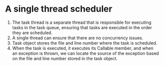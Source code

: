 # A single thread scheduler

1. The task thread is a separate thread that is responsible for executing tasks in the task queue, ensuring that tasks are executed in the order they are scheduled.
2. A single thread can ensure that there are no concurrency issues.
3. Task object stores the file and line number where the task is scheduled.
4. When the task is executed, it executes its Callable member, and when an exception is thrown, we can locate the source of the exception based on the file and line number stored in the task object.